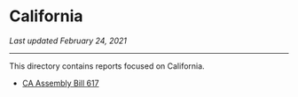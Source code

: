 # California

_Last updated February 24, 2021_

----

This directory contains reports focused on California.

* [CA Assembly Bill 617](./AB_617.md)

